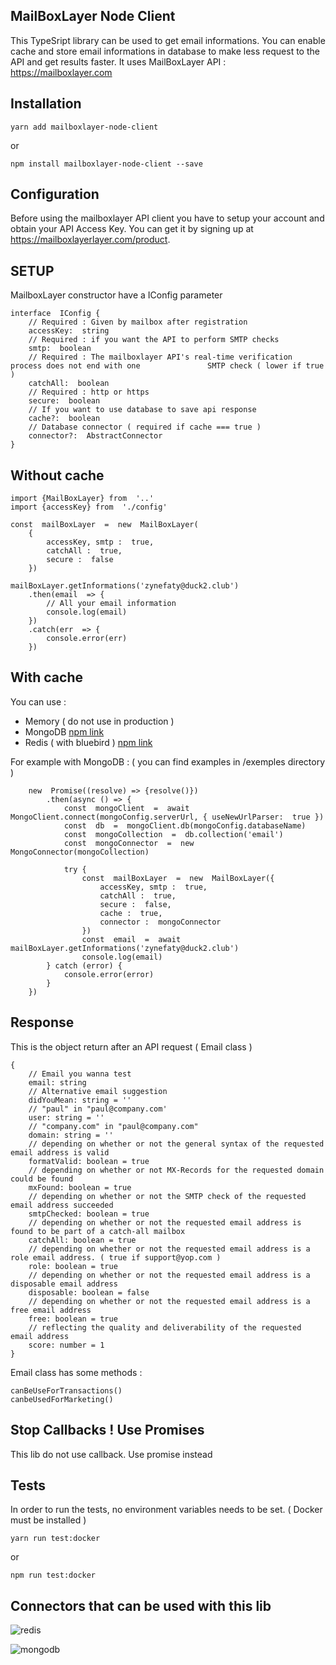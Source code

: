 ## MailBoxLayer Node Client

This TypeSript library can be used to get email informations.
You can enable cache and store email informations  in database to make less request to the API and get results faster.
It uses MailBoxLayer API : https://mailboxlayer.com

## Installation


    yarn add mailboxlayer-node-client


or

    npm install mailboxlayer-node-client --save


## Configuration

Before using the mailboxlayer API client you have to setup your account and obtain your API Access Key.
You can get it by signing up at https://mailboxlayerlayer.com/product.

## SETUP

MailboxLayer constructor have a IConfig parameter

    interface  IConfig {
	    // Required : Given by mailbox after registration
	    accessKey:  string
	    // Required : if you want the API to perform SMTP checks
	    smtp:  boolean
	    // Required : The mailboxlayer API's real-time verification process does not end with one 			    SMTP check ( lower if true )
	    catchAll:  boolean
	    // Required : http or https
	    secure:  boolean
	    // If you want to use database to save api response
	    cache?:  boolean
	    // Database connector ( required if cache === true )
	    connector?:  AbstractConnector
    }

## Without cache

    import {MailBoxLayer} from  '..'
	import {accessKey} from  './config'

	const  mailBoxLayer  =  new  MailBoxLayer(
		{
			accessKey, smtp :  true, 
			catchAll :  true, 
			secure :  false
		})

	mailBoxLayer.getInformations('zynefaty@duck2.club')
		.then(email  => {
			// All your email information
			console.log(email)
		})
		.catch(err  => {
			console.error(err)
		})


## With cache

You can use :

 - Memory ( do not use in production )
 - MongoDB [npm link](https://www.npmjs.com/package/mongodb)
 - Redis ( with bluebird ) [npm link](https://www.npmjs.com/package/redis)

For example with MongoDB : ( you can find examples in /exemples directory )

	    new  Promise((resolve) => {resolve()})
		    .then(async () => {
			    const  mongoClient  =  await  MongoClient.connect(mongoConfig.serverUrl, { useNewUrlParser:  true })
			    const  db  =  mongoClient.db(mongoConfig.databaseName)
		        const  mongoCollection  =  db.collection('email')
			    const  mongoConnector  =  new  MongoConnector(mongoCollection)
			    
			    try {
				    const  mailBoxLayer  =  new  MailBoxLayer({
					    accessKey, smtp :  true,
					    catchAll :  true,
					    secure :  false,
					    cache :  true,
					    connector :  mongoConnector
				    })
				    const  email  =  await  mailBoxLayer.getInformations('zynefaty@duck2.club')
				    console.log(email)
		    } catch (error) {
			    console.error(error)
		    }
	    })

## Response

This is the object return after an API request ( Email class )

    {
        // Email you wanna test
        email: string
        // Alternative email suggestion 
        didYouMean: string = ''
        // "paul" in "paul@company.com'
        user: string = ''
        // "company.com" in "paul@company.com"
        domain: string = ''
        // depending on whether or not the general syntax of the requested email address is valid
        formatValid: boolean = true
        // depending on whether or not MX-Records for the requested domain could be found
        mxFound: boolean = true
        // depending on whether or not the SMTP check of the requested email address succeeded
        smtpChecked: boolean = true
        // depending on whether or not the requested email address is found to be part of a catch-all mailbox
        catchAll: boolean = true
        // depending on whether or not the requested email address is a role email address. ( true if support@yop.com )
        role: boolean = true
        // depending on whether or not the requested email address is a disposable email address
        disposable: boolean = false
        // depending on whether or not the requested email address is a free email address
        free: boolean = true
        // reflecting the quality and deliverability of the requested email address
        score: number = 1
    }

Email class has some methods :

    canBeUseForTransactions()
    canbeUsedForMarketing()
    

## Stop Callbacks ! Use Promises

This lib do not use callback. Use promise instead

## Tests

In order to run the tests, no environment variables needs to be set. ( Docker must be installed ) 

    yarn run test:docker

or

    npm run test:docker

## Connectors that can be used with this lib

![redis](https://image.ibb.co/hRz07U/redis.png)

![mongodb](https://image.ibb.co/cYYhMp/mongodb.png)
